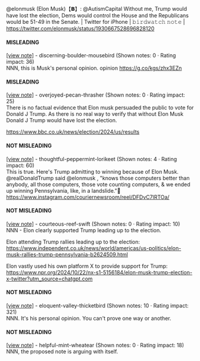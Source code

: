 @elonmusk (Elon Musk)【𝗕】: @AutismCapital Without me, Trump would have lost the election, Dems would control the House and the Republicans would be 51-49 in the Senate. | Twitter for iPhone | 𝚋𝚒𝚛𝚍𝚠𝚊𝚝𝚌𝚑 𝚗𝚘𝚝𝚎 | https://twitter.com/elonmusk/status/1930667528696828120

#### MISLEADING

[[view note]](https://x.com/i/birdwatch/n/1930681039019532590) - discerning-boulder-mousebird (Shown notes: 0 · Rating impact: 36)\
NNN, this is Musk's personal opinion.
opinion https://g.co/kgs/zhx3EZn 

#### MISLEADING

[[view note]](https://x.com/i/birdwatch/n/1930679717843075506) - overjoyed-pecan-thrasher (Shown notes: 0 · Rating impact: 25)\
There is no factual evidence that Elon musk persuaded the public to vote for Donald J Trump. As there is no real way to verify that without Elon Musk Donald J Trump would have lost the election.

https://www.bbc.co.uk/news/election/2024/us/results

#### NOT MISLEADING

[[view note]](https://x.com/i/birdwatch/n/1930700983450955934) - thoughtful-peppermint-lorikeet (Shown notes: 4 · Rating impact: 60)\
This is true. Here's Trump admitting to winning because of Elon Musk.
@realDonaldTrump said @elonmusk , "knows those computers better than anybody, all those computers, those vote counting computers, & we ended up winning Pennsylvania, like, in a landslide."🤔 
https://www.instagram.com/couriernewsroom/reel/DFDvC7lRTOa/

#### NOT MISLEADING

[[view note]](https://x.com/i/birdwatch/n/1930683425536495731) - courteous-reef-swift (Shown notes: 0 · Rating impact: 10)\
NNN - Elon clearly supported Trump leading up to the election.

Elon attending Trump rallies leading up to the election:
https://www.independent.co.uk/news/world/americas/us-politics/elon-musk-rallies-trump-pennsylvania-b2624509.html

Elon vastly used his own platform X to provide support for Trump:
https://www.npr.org/2024/10/22/nx-s1-5156184/elon-musk-trump-election-x-twitter?utm_source=chatgpt.com

#### NOT MISLEADING

[[view note]](https://x.com/i/birdwatch/n/1930681406805385650) - eloquent-valley-thicketbird (Shown notes: 10 · Rating impact: 321)\
NNN. It's his personal opinion. 
You can't prove one way or another. 

#### NOT MISLEADING

[[view note]](https://x.com/i/birdwatch/n/1930681260675870766) - helpful-mint-wheatear (Shown notes: 0 · Rating impact: 18)\
NNN, the proposed note is arguing with itself.
